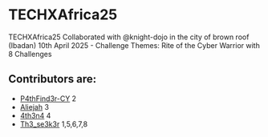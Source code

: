 # TECHXAfrica25
TECHXAfrica25 Collaborated with @knight-dojo in the city of brown roof (Ibadan) 10th April 2025 - Challenge Themes: Rite of the Cyber Warrior with 8 Challenges

## Contributors are:
- [P4thFind3r-CY](https://github.com/P4thFind3r-CY) 2
- [Aliejah](https://github.com/AliejahY) 3
- [4th3n4](https://github.com/Adablessing) 4
- [Th3_se3k3r](https://github.com/Th3-Seek3r) 1,5,6,7,8
